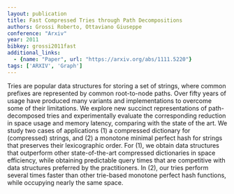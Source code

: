 ```yaml
---
layout: publication
title: Fast Compressed Tries through Path Decompositions
authors: Grossi Roberto, Ottaviano Giuseppe
conference: "Arxiv"
year: 2011
bibkey: grossi2011fast
additional_links:
  - {name: "Paper", url: "https://arxiv.org/abs/1111.5220"}
tags: ['ARXIV', 'Graph']
---
```

Tries are popular data structures for storing a set of strings, where common prefixes are represented by common root-to-node paths. Over fifty years of usage have produced many variants and implementations to overcome some of their limitations. We explore new succinct representations of path-decomposed tries and experimentally evaluate the corresponding reduction in space usage and memory latency, comparing with the state of the art. We study two cases of applications (1) a compressed dictionary for (compressed) strings, and (2) a monotone minimal perfect hash for strings that preserves their lexicographic order. For (1), we obtain data structures that outperform other state-of-the-art compressed dictionaries in space efficiency, while obtaining predictable query times that are competitive with data structures preferred by the practitioners. In (2), our tries perform several times faster than other trie-based monotone perfect hash functions, while occupying nearly the same space.

